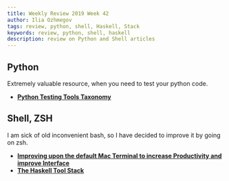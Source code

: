 ```yaml
---
title: Weekly Review 2019 Week 42
author: Ilia Ozhmegov
tags: review, python, shell, Haskell, Stack
keywords: review, python, shell, haskell
description: review on Python and Shell articles
---
```



<!--more-->

## Python

Extremely valuable resource, when you need to test your python code.

- **[Python Testing Tools Taxonomy](https://wiki.python.org/moin/PythonTestingToolsTaxonomy)**

## Shell, ZSH

I am sick of old inconvenient bash, so I have decided to improve it by going on zsh.

- **[Improving upon the default Mac Terminal to increase Productivity and improve Interface](https://towardsdatascience.com/customising-the-mac-terminal-to-increase-productivity-and-improve-the-interface-894f6d86d573)**
- **[The Haskell Tool Stack](https://docs.haskellstack.org/en/stable/README/)**
